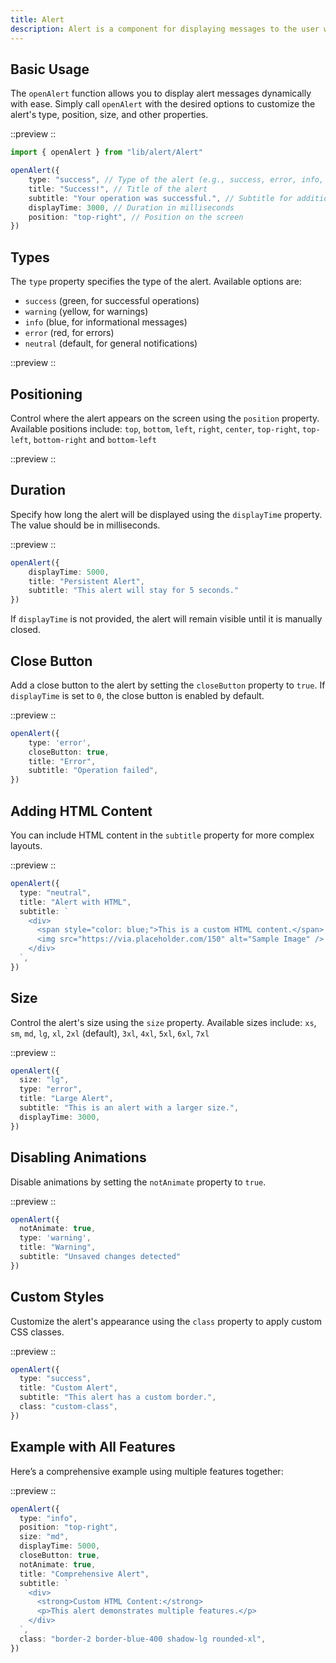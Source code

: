 ```yaml
---
title: Alert
description: Alert is a component for displaying messages to the user with customizable styles, animations, and behavior.
---
```


## Basic Usage

The `openAlert` function allows you to display alert messages dynamically with ease. Simply call `openAlert` with the desired options to customize the alert's type, position, size, and other properties.

::preview
<DemoAlertBasic/>
::

```ts
import { openAlert } from "lib/alert/Alert"

openAlert({
    type: "success", // Type of the alert (e.g., success, error, info, etc.)
    title: "Success!", // Title of the alert
    subtitle: "Your operation was successful.", // Subtitle for additional details
    displayTime: 3000, // Duration in milliseconds
    position: "top-right", // Position on the screen
})
```

## Types

The `type` property specifies the type of the alert. Available options are:

- `success` (green, for successful operations)
- `warning` (yellow, for warnings)
- `info` (blue, for informational messages)
- `error` (red, for errors)
- `neutral` (default, for general notifications)

::preview
<DemoAlertTypes/>
::


## Positioning

Control where the alert appears on the screen using the `position` property. Available positions include:
`top`, `bottom`, `left`, `right`, `center`, `top-right`, `top-left`, `bottom-right` and `bottom-left`

::preview
<DemoAlertPosition/>
::

## Duration

Specify how long the alert will be displayed using the `displayTime` property. The value should be in milliseconds.

::preview
<DemoAlertDuration/>
::

```ts
openAlert({ 
    displayTime: 5000, 
    title: "Persistent Alert", 
    subtitle: "This alert will stay for 5 seconds."
})
```

If `displayTime` is not provided, the alert will remain visible until it is manually closed.

## Close Button

Add a close button to the alert by setting the `closeButton` property to `true`. If `displayTime` is set to `0`, the close button is enabled by default.

::preview
<DemoAlertCloseButton/>
::

```ts
openAlert({
    type: 'error',
    closeButton: true,
    title: "Error",
    subtitle: "Operation failed",
})
```

## Adding HTML Content

You can include HTML content in the `subtitle` property for more complex layouts.

::preview
<DemoAlertSubtitle/>
::

```ts
openAlert({
  type: "neutral",
  title: "Alert with HTML",
  subtitle: `
    <div>
      <span style="color: blue;">This is a custom HTML content.</span>
      <img src="https://via.placeholder.com/150" alt="Sample Image" />
    </div>
  `,
})
```

## Size

Control the alert's size using the `size` property. Available sizes include:
`xs`, `sm`, `md`, `lg`, `xl`, `2xl` (default), `3xl`, `4xl`, `5xl`, `6xl`, `7xl`

::preview
<DemoAlertSize/>
::

```ts
openAlert({
  size: "lg",
  type: "error",
  title: "Large Alert",
  subtitle: "This is an alert with a larger size.",
  displayTime: 3000,
})
```

## Disabling Animations

Disable animations by setting the `notAnimate` property to `true`.

::preview
<DemoAlertNotAnimate/>
::

```ts
openAlert({
  notAnimate: true,
  type: 'warning',
  title: "Warning",
  subtitle: "Unsaved changes detected"
})
```

## Custom Styles

Customize the alert's appearance using the `class` property to apply custom CSS classes.

::preview
<DemoAlertClass/>
::

```ts
openAlert({
  type: "success",
  title: "Custom Alert",
  subtitle: "This alert has a custom border.",
  class: "custom-class",
})
```

## Example with All Features

Here’s a comprehensive example using multiple features together:

::preview
<DemoAlertExample/>
::

```ts
openAlert({
  type: "info",
  position: "top-right",
  size: "md",
  displayTime: 5000,
  closeButton: true,
  notAnimate: true,
  title: "Comprehensive Alert",
  subtitle: `
    <div>
      <strong>Custom HTML Content:</strong>
      <p>This alert demonstrates multiple features.</p>
    </div>
  `,
  class: "border-2 border-blue-400 shadow-lg rounded-xl",
})
```